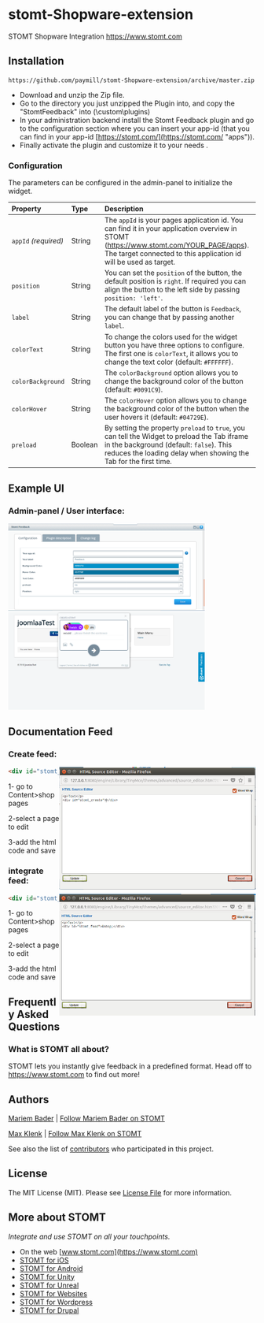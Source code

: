 # stomt-Shopware-extension
STOMT Shopware Integration https://www.stomt.com


## Installation


    https://github.com/paymill/stomt-Shopware-extension/archive/master.zip

- Download and unzip the Zip file.
- Go to the directory you just unzipped the Plugin into, and copy the "StomtFeedback"  into  (\custom\plugins)
- In your administration backend install the Stomt Feedback plugin and go to the configuration section where you can insert your app-id (that you can find in your app-id [https://stomt.com/](https://stomt.com/ "apps")).
- Finally activate the plugin and customize it to your needs .



### Configuration

The parameters can be configured in the admin-panel to initialize the widget.

| Property | Type | Description |
| :--- | :--- | :--- |
| `appId` _(required)_ | String | The `appId` is your pages application id. You can find it in your application overview in STOMT (https://www.stomt.com/YOUR_PAGE/apps). The target connected to this application id will be used as target. |
| `position` | String | You can set the `position` of the button, the default position is `right`. If required you can align the button to the left side by passing `position: 'left'`. |
| `label` | String | The default label of the button is `Feedback`, you can change that by passing another `label`. |
| `colorText` | String | To change the colors used for the widget button you have three options to configure. The first one is `colorText`, it allows you to change the text color (default: `#FFFFFF`). |
| `colorBackground` | String | The `colorBackground` option allows you to change the background color of the button (default: `#0091C9`). |
| `colorHover` | String | The `colorHover` option allows you to change the background color of the button when the user hovers it (default: `#04729E`). |
| `preload` | Boolean | By setting the property `preload` to `true`, you can tell the Widget to preload the Tab iframe in the background (default: `false`). This reduces the loading delay when showing the Tab for the first time. |


## Example UI

### Admin-panel / User interface:

<img alt="Easy Integration" width="400" src="assets/panel.png"/>

<img alt="Easy Integration" width="400" src="assets/user_interface.png"/>

## Documentation Feed
### Create feed:
<img alt="Easy Integration" align="right" width="400" src="assets/create_feed.png"/>

```html
<div id="stomt_create"></div>
```
1- go to Content>shop pages

2-select a page to edit

3-add the html code and save




### integrate feed:
<img alt="Easy Integration" align="right" width="400" src="assets/integrate_feed.png"/>

```html
<div id="stomt_feed"></div>
```
1- go to Content>shop pages

2-select a page to edit

3-add the html code and save

## Frequently Asked Questions

### What is STOMT all about?

STOMT lets you instantly give feedback in a predefined format. Head off to https://www.stomt.com to find out more!


## Authors

[Mariem Bader](https://github.com/mariembader123) | [Follow Mariem Bader on STOMT](https://www.stomt.com/mariem-bader)

[Max Klenk](https://github.com/maxklenk) | [Follow Max Klenk on STOMT](https://www.stomt.com/max-klenk)

See also the list of [contributors](https://github.com/stomt/stomt-joomla-extension/contributors) who participated in this project.

## License

The MIT License (MIT). Please see [License File](LICENSE) for more information.

## More about STOMT

*Integrate and use STOMT on all your touchpoints.*

* On the web [www.stomt.com](https://www.stomt.com)
* [STOMT for iOS](http://stomt.co/ios)
* [STOMT for Android](http://stomt.co/android)
* [STOMT for Unity](http://stomt.co/unity)
* [STOMT for Unreal](http://stomt.co/unreal)
* [STOMT for Websites](http://stomt.co/web)
* [STOMT for Wordpress](http://stomt.co/wordpress)
* [STOMT for Drupal](http://stomt.co/drupal)

